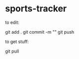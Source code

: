 # sports-tracker

to edit:


git add .
git commit -m "<your-message>"
git push


to get stuff:

git pull
